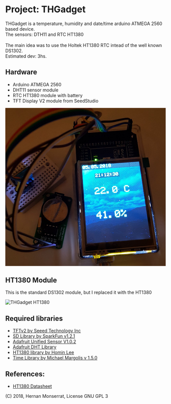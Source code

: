 
# Project:  THGadget
THGadget is a temperature, humidity and date/time arduino ATMEGA 2560 based device.</br>
The sensors:  DTH11 and RTC HT1380 </br>
</br>
The main idea was to use the Holtek HT1380 RTC intead of the well known DS1302.
</br>
Estimated dev: 3hs.
</br>
## Hardware
- Arduino ATMEGA 2560 
- DHT11 sensor module 
- RTC HT1380 module with battery
- TFT Display V2 module from SeedStudio

![THGadget Proto](./img/THGadget-view.jpg)

## HT1380 Module
This is the standard DS1302 module, but I replaced it with the HT1380 <br/>

![THGadget HT1380](./img/HT1380-Detailed-view.jpg)

## Required libraries
* [TFTv2 by Seeed Technology Inc](http://www.seeedstudio.com/depot/28-tft-touch-shield-v20-p-1286.html?cPath=34_36)
* [SD Library by SparkFun v1.2.1](https://www.arduino.cc/en/Reference/SD)
* [Adafruit Unified Sensor V1.0.2](https://github.com/adafruit/Adafruit_Sensor)
* [Adafruit DHT Library](https://github.com/adafruit/DHT-sensor-library)
* [HT1380 library by Homin Lee](http://www.suapapa.net)
* [Time Library by Michael Margolis v 1.5.0](http://playground.arduino.cc/code/time)

## References:
* [HT1380 Datasheet](./datasheets/HoltekHT1380.pdf)

(C) 2018,  Hernan Monserrat, License GNU GPL 3

